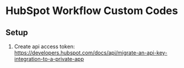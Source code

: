 # HubSpot Workflow Custom Codes

## Setup
1. Create api access token: https://developers.hubspot.com/docs/api/migrate-an-api-key-integration-to-a-private-app